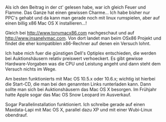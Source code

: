 Als ich den Beitrag in der ct' gelesen habe, war ich gleich Feuer und Flamme. Das Ganze hat einen gewissen Charme...
Ich habe bisher nur PPC's gehabt und da kann man gerade noch mit linux rumspielen, aber auf einen billig x86 Mac OS X installieren...!

Gleich bei <http://www.tonymacx86.com> nachgeschaut und auf <http://www.insanelymac.com>. Von dort landet man beim OSx86 Projekt und findet die eher kompatiblen x86-Rechner auf denen ein Versuch lohnt.

Ich habe mich fuer die günstigen Dell's Optiplex entschieden, die werden bei Auktionshäusern relativ preiswert verhoeckert. Es gibt gewisse Hardware-Vorgaben was die CPU und Leistung angeht und dann steht dem Versuch nichts im Wege.

Am besten funktionierts mit Mac OS 10.5.x oder 10.6.x; wichtig ist hierbei die Start-CD, die man bei den genannten Links runterladen kann. Dann sollte man sich bei Auktionshäusern das Mac OS X besorgen. Im Frühjahr hatte Apple sogar das Mac OS Snow Leopard im Ausverkauf.

Sogar Parallelinstallation funktioniert. Ich schreibe gerade auf einen Maxdata-Lapi mit Mac OS X, parallel dazu XP und mit einer Wubi-Linux obendrauf.
